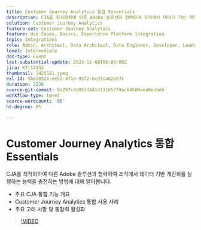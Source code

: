 ```yaml
---
title: Customer Journey Analytics 통합 Essentials
description: CJA를 최적화하여 다른 Adobe 솔루션과 협력하여 조직에서 데이터 기반 개인화를 실행하는 능력을 충전하는 방법에 대해 알아봅니다.
solution: Customer Journey Analytics
feature-set: Customer Journey Analytics
feature: Use Cases, Basics, Experience Platform Integration
topic: Integrations
role: Admin, Architect, Data Architect, Data Engineer, Developer, Leader, User
level: Intermediate
doc-type: Event
last-substantial-update: 2023-11-08T00:00:00Z
jira: KT-14353
thumbnail: 3425521.jpeg
exl-id: 5be2852e-ee52-4f1e-95f2-6cd3ca62a57c
duration: 3236
source-git-commit: 9a297cda953d4414131657f9ac84580aea0eabeb
workflow-type: tm+mt
source-wordcount: '66'
ht-degree: 0%

---
```


# Customer Journey Analytics 통합 Essentials

CJA를 최적화하여 다른 Adobe 솔루션과 협력하여 조직에서 데이터 기반 개인화를 실행하는 능력을 충전하는 방법에 대해 알아봅니다.

* 주요 CJA 통합 기능 개요
* Customer Journey Analytics 통합 사용 사례
* 주요 고려 사항 및 통찰력 활성화

>[!VIDEO](https://video.tv.adobe.com/v/3425521/?learn=on)
